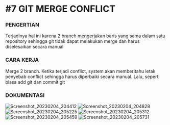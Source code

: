 # #7 GIT MERGE CONFLICT
### PENGERTIAN
Terjadinya hal ini karena 2 branch mengerjakan baris yang sama dalam satu repository sehingga git tidak dapat melakukan merge dan harus diselesaikan secara manual

### CARA KERJA
Merge 2 branch. Ketika terjadi conflict, system akan memberitahu letak penyebab conflict sehingga harus diperbaiki secara manual. Lalu, seperti biasa add git dan commit git

### DOKUMENTASI
![Screenshot_20230204_204412](https://user-images.githubusercontent.com/117100501/216771017-e6784cd2-0d06-472b-83a7-574e092011de.png)
![Screenshot_20230204_204828](https://user-images.githubusercontent.com/117100501/216771140-4d622462-3e72-4b7e-ab36-ac4dbbd5f2dd.png)
![Screenshot_20230204_205225](https://user-images.githubusercontent.com/117100501/216771386-ab18c8fd-9133-40d3-896b-a46c5f8eaf25.png)
![Screenshot_20230204_205312](https://user-images.githubusercontent.com/117100501/216771389-fc02bab8-d579-46ae-9420-687467ff47ef.png)
![Screenshot_20230204_205459](https://user-images.githubusercontent.com/117100501/216771501-ee42b9ef-4007-4ec0-adcd-4f59b0c66c62.png)
![Screenshot_20230204_205731](https://user-images.githubusercontent.com/117100501/216771585-3368b39a-6fc7-494f-bb88-19b2686ec4c1.png)
